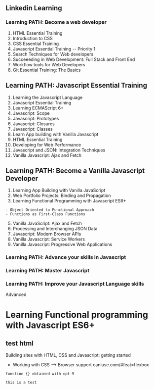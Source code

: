 ## Linkedin Learning
  
### Learning PATH: Become a web developer
1. HTML Essential Training
2. Introduction to CSS
3. CSS Essential Training
4. Javascript Essential Training  -- Priority 1
5. Search Techniques for Web developers
6. Succeeeding in Web Development: Full Stack and Front End
7. Workflow tools for Web Developers
8. Git Essential Training: The Basics

## Learning PATH: Javascript Essential Training
1. Learning the Javascript Language
2. Javascript Essential Training
3. Learning ECMAScript 6+
4. Javascript: Scope
5. Javascript: Prototypes
6. Javascript: Closures
7. Javascript: Classes
8. Learn App building with Vanilla Javascript
9. HTML Essential Training
10. Developing for Web Performance
11. Javascript and JSON: Integration Techniques
12. Vanilla Javascript: Ajax and Fetch

## Learning PATH: Become a Vanilla Javascript Developer
1. Learning App Building with Vanilla JavaScript
2. Web Portfolio Projects: Binding and Propagation  
3. Learning Functional Programming with Javascript ES6+  
```
- Object Oriented to Functional Approach  
- Functions as First-Class Functions
```
5. Vanilla JavaScript: Ajax and Fetch
6. Processing and Interchanging JSON Data
7. Javascript: Modern Browser APIs
8. Vanilla Javascript: Service Workers
9. Vanilla Javascript: Progressive Web Applications



### Learning PATH: Advance your skills in Javascript



### Learning PATH: Master Javascript

### Learning PATH: Improve your Javascript Language skills
Advanced
# Learning Functional programming with Javascript ES6+


## test html
Building sites with HTML, CSS and Javascript: getting started
- Working with CSS --> Browser support caniuse.com/#feat=flexbox


```
function {} obtained with opt-9
```
  
```
this is a test
```
